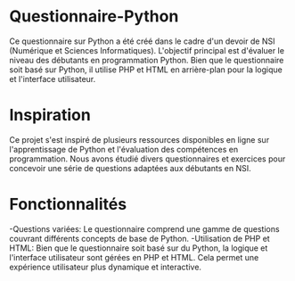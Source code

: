 # Questionnaire-Python
Ce questionnaire sur Python a été créé dans le cadre d'un devoir de NSI (Numérique et Sciences Informatiques). L'objectif principal est d'évaluer le niveau des débutants en programmation Python. Bien que le questionnaire soit basé sur Python, il utilise PHP et HTML en arrière-plan pour la logique et l'interface utilisateur.

# Inspiration
Ce projet s'est inspiré de plusieurs ressources disponibles en ligne sur l'apprentissage de Python et l'évaluation des compétences en programmation. Nous avons étudié divers questionnaires et exercices pour concevoir une série de questions adaptées aux débutants en NSI.

# Fonctionnalités
-Questions variées: Le questionnaire comprend une gamme de questions couvrant différents concepts de base de Python.
-Utilisation de PHP et HTML: Bien que le questionnaire soit basé sur du Python, la logique et l'interface utilisateur sont gérées en PHP et HTML. Cela permet une expérience utilisateur plus dynamique et interactive.
